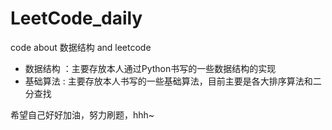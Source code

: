 # LeetCode_daily
code about 数据结构 and leetcode


* 数据结构 ：主要存放本人通过Python书写的一些数据结构的实现
* 基础算法 : 主要存放本人书写的一些基础算法，目前主要是各大排序算法和二分查找

希望自己好好加油，努力刷题，hhh~
